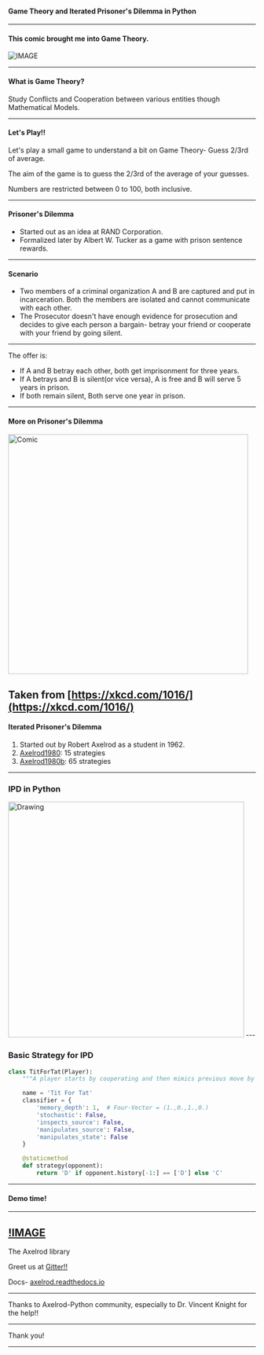 #### Game Theory and Iterated Prisoner's Dilemma in Python

---

#### This comic brought me into Game Theory.

![IMAGE](https://upload.wikimedia.org/wikipedia/en/8/84/Liar_Game_vol01.jpg)

---

#### What is Game Theory?

Study Conflicts and Cooperation between various entities though Mathematical Models.

---

#### Let's Play!!

Let's play a small game to understand a bit on Game Theory- Guess 2/3rd of average.

The aim of the game is to guess the 2/3rd of the average of your guesses.

Numbers are restricted between 0 to 100, both inclusive.

---

#### Prisoner's Dilemma

- Started out as an idea at RAND Corporation.
- Formalized later by  Albert W. Tucker as a game with prison sentence rewards.

---

#### Scenario

- Two members of a criminal organization A and B are captured and put in incarceration. Both the members are isolated and  cannot communicate with each other.
- The Prosecutor doesn't have enough evidence for prosecution and decides to give each person a bargain- betray your friend or cooperate with your friend by going silent.

---

The offer is:
- If A and B betray each other, both get imprisonment for three years.
- If A betrays and B is silent(or vice versa),  A is free and B will serve 5 years in prison.
- If both remain silent, Both serve one year in prison.

---
#### More on Prisoner's Dilemma
<img src="https://xkcd.com/1016/valentine_dilemma.png" alt="Comic" style="height: 488px;"/>

Taken from [https://xkcd.com/1016/](https://xkcd.com/1016/)
---
#### Iterated Prisoner's Dilemma

1. Started out by Robert Axelrod as a student in 1962.
2. [Axelrod1980](http://citeseerx.ist.psu.edu/viewdoc/download?doi=10.1.1.665.7955&rep=rep1&type=pdf): 15 strategies
3. [Axelrod1980b](http://journals.sagepub.com/doi/abs/10.1177/002200278002400301): 65 strategies

---

### IPD in Python
<img src="http://vknight.org/Talks/2017-02-13-The-Axelrod-library/static/axelrod-tweet.png" alt="Drawing" style="height: 480px;"/>
---

### Basic Strategy for IPD

```python
class TitForTat(Player):
    """A player starts by cooperating and then mimics previous move by opponent."""

    name = 'Tit For Tat'
    classifier = {
        'memory_depth': 1,  # Four-Vector = (1.,0.,1.,0.)
        'stochastic': False,
        'inspects_source': False,
        'manipulates_source': False,
        'manipulates_state': False
    }

    @staticmethod
    def strategy(opponent):
        return 'D' if opponent.history[-1:] == ['D'] else 'C'
```
---

#### Demo time!

---
[!IMAGE](http://axelrod-tournament.readthedocs.io/en/latest/_images/strategies_std_reproduce.svg)
---

The Axelrod library

Greet us at [Gitter!!](https://gitter.im/Axelrod-Python/Axelrod)

Docs- [axelrod.readthedocs.io](axelrod.readthedocs.io)

---

Thanks to Axelrod-Python community, especially to Dr. Vincent Knight for the help!!

---

Thank you!

---

